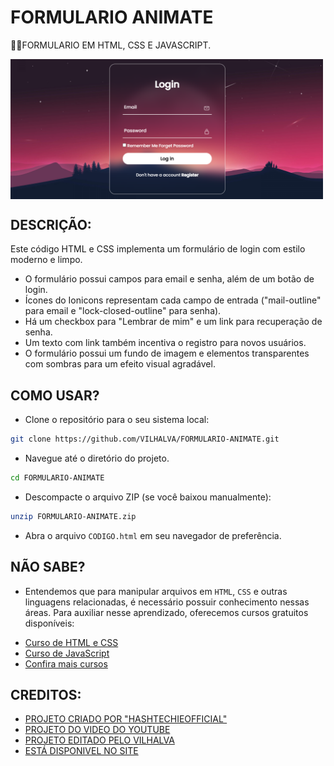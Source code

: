 # FORMULARIO ANIMATE
👨‍🏫FORMULARIO EM HTML, CSS E JAVASCRIPT.

<img src="FOTO.png" align="center" width="500"> <br>

## DESCRIÇÃO:
Este código HTML e CSS implementa um formulário de login com estilo moderno e limpo.

* O formulário possui campos para email e senha, além de um botão de login.
* Ícones do Ionicons representam cada campo de entrada ("mail-outline" para email e "lock-closed-outline" para senha).
* Há um checkbox para "Lembrar de mim" e um link para recuperação de senha.
* Um texto com link também incentiva o registro para novos usuários.
* O formulário possui um fundo de imagem e elementos transparentes com sombras para um efeito visual agradável.

## COMO USAR?
* Clone o repositório para o seu sistema local:

```bash
git clone https://github.com/VILHALVA/FORMULARIO-ANIMATE.git
```

* Navegue até o diretório do projeto.

```bash
cd FORMULARIO-ANIMATE
```

* Descompacte o arquivo ZIP (se você baixou manualmente):

```bash
unzip FORMULARIO-ANIMATE.zip
```

* Abra o arquivo `CODIGO.html` em seu navegador de preferência.

## NÃO SABE?
- Entendemos que para manipular arquivos em `HTML`, `CSS` e outras linguagens relacionadas, é necessário possuir conhecimento nessas áreas. Para auxiliar nesse aprendizado, oferecemos cursos gratuitos disponíveis:
* [Curso de HTML e CSS](https://github.com/VILHALVA/CURSO-DE-HTML-E-CSS)
* [Curso de JavaScript](https://github.com/VILHALVA/CURSO-DE-JAVASCRIPT)
* [Confira mais cursos](https://github.com/VILHALVA?tab=repositories&q=+topic:CURSO)

## CREDITOS:
- [PROJETO CRIADO POR "HASHTECHIEOFFICIAL"](https://github.com/Hashtechieofficial/Form-)
- [PROJETO DO VIDEO DO YOUTUBE](https://youtu.be/1H-vSHVOxoU?si=whEl5e2-uSEEv1ey)
- [PROJETO EDITADO PELO VILHALVA](https://github.com/VILHALVA)
- [ESTÁ DISPONIVEL NO SITE](https://vilhalva.github.io/STYLER/STYLER.html)






